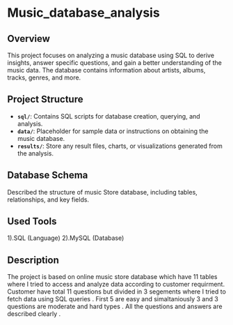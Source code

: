 # Music_database_analysis

## Overview

This project focuses on analyzing a music database using SQL to derive insights, answer specific questions, and gain a better understanding of the music data. The database contains information about artists, albums, tracks, genres, and more.

## Project Structure

- **`sql/`**: Contains SQL scripts for database creation, querying, and analysis.
- **`data/`**: Placeholder for sample data or instructions on obtaining the music database.
- **`results/`**: Store any result files, charts, or visualizations generated from the analysis.

## Database Schema

Described the structure of music Store  database, including tables, relationships, and key fields.

## Used Tools
1).SQL (Language)
2).MySQL (Database)

## Description
The project is based on online music store database which have 11 tables where I tried to access and analyze data according to customer requirment. Customer have total 11 questions but divided in 3 segements where I tried to fetch data using SQL queries . First 5 are easy and simaltaniously 3 and 3 questions are moderate and hard types . All the questions and answers are described clearly .

